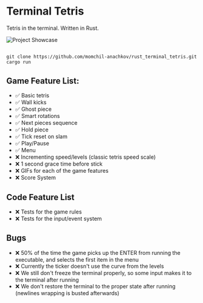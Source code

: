 # Terminal Tetris

Tetris in the terminal. Written in Rust.

![Project Showcase](showcase.gif)

##

```shell
git clone https://github.com/momchil-anachkov/rust_terminal_tetris.git
cargo run
```

## Game Feature List:

- ✅ Basic tetris
- ✅ Wall kicks
- ✅ Ghost piece
- ✅ Smart rotations
- ✅ Next pieces sequence
- ✅ Hold piece
- ✅ Tick reset on slam
- ✅ Play/Pause
- ✅ Menu
- ❌ Incrementing speed/levels (classic tetris speed scale)
- ❌ 1 second grace time before stick
- ❌ GIFs for each of the game features
- ❌ Score System

## Code Feature List

- ❌ Tests for the game rules
- ❌ Tests for the input/event system

## Bugs

- ❌ 50% of the time the game picks up the ENTER from running the executable, and selects the first item in the menu 
- ❌ Currently the ticker doesn't use the curve from the levels
- ❌ We still don't freeze the terminal properly, so some input makes it to the terminal after running
- ❌ We don't restore the terminal to the proper state after running (newlines wrapping is busted afterwards)
